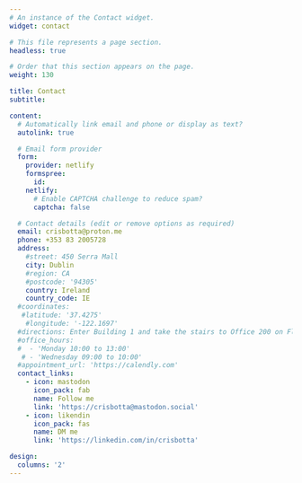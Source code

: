 ```yaml
---
# An instance of the Contact widget.
widget: contact

# This file represents a page section.
headless: true

# Order that this section appears on the page.
weight: 130

title: Contact
subtitle:

content:
  # Automatically link email and phone or display as text?
  autolink: true

  # Email form provider
  form:
    provider: netlify
    formspree:
      id:
    netlify:
      # Enable CAPTCHA challenge to reduce spam?
      captcha: false

  # Contact details (edit or remove options as required)
  email: crisbotta@proton.me
  phone: +353 83 2005728
  address:
    #street: 450 Serra Mall
    city: Dublin
    #region: CA
    #postcode: '94305'
    country: Ireland
    country_code: IE
  #coordinates:
   #latitude: '37.4275'
    #longitude: '-122.1697'
  #directions: Enter Building 1 and take the stairs to Office 200 on Floor 2
  #office_hours:
  #  - 'Monday 10:00 to 13:00'
   # - 'Wednesday 09:00 to 10:00'
  #appointment_url: 'https://calendly.com'
  contact_links:
    - icon: mastodon
      icon_pack: fab
      name: Follow me
      link: 'https://crisbotta@mastodon.social'
    - icon: likendin
      icon_pack: fas
      name: DM me
      link: 'https://linkedin.com/in/crisbotta'

design:
  columns: '2'
---
```

